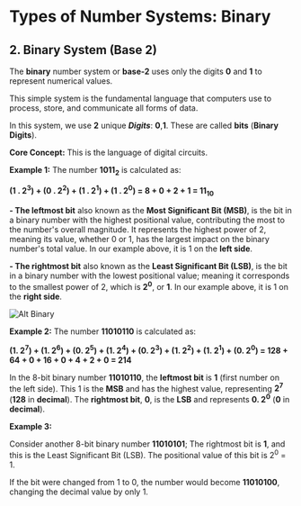 # Types of Number Systems: Binary

## 2. Binary System (Base 2)

The **binary** number system or **base-2** uses only the digits **0** and **1** to represent numerical values. 

This simple system is the fundamental language that computers use to process, store, and communicate all forms of data.

In this system, we use **2** unique **_Digits_**: **0**,**1**. These are called **bits** (**Binary Digits**).

<div class="steps">

**Core Concept:** This is the language of digital circuits.

</div>

**Example 1:** The number **1011<sub>2</sub>** is calculated as:

<div class="steps">

**(1 . 2<sup>3</sup>) + (0 . 2<sup>2</sup>) + (1 . 2<sup>1</sup>) + (1 . 2<sup>0</sup>) = 8 + 0 + 2 + 1 = 11<sub>10</sub>**

</div>

**- The leftmost bit** also known as the **Most Significant Bit (MSB)**, is the bit in a binary number with the highest positional value, contributing the most to the number's overall magnitude. It represents the highest power of 2, meaning its value, whether 0 or 1, has the largest impact on the binary number's total value. In our example above, it is 1 on the **left side**. 

**- The rightmost bit** also known as the **Least Significant Bit (LSB)**, is the bit in a binary number with the lowest positional value; meaning it corresponds to the smallest power of 2, which is **2<sup>0</sup>**, or **1**. In our example above, it is 1 on the **right side**.

![Alt Binary]( /images/binary.png "Binary System")


**Example 2:** The number **11010110** is calculated as:

<div class="steps">

**(1. 2<sup>7</sup>) + (1. 2<sup>6</sup>) + (0. 2<sup>5</sup>) + (1. 2<sup>4</sup>) + (0. 2<sup>3</sup>) + (1. 2<sup>2</sup>) + (1. 2<sup>1</sup>) + (0. 2<sup>0</sup>) = 128 + 64 + 0 + 16 + 0 + 4 + 2 + 0 = 214**

</div>

In the 8-bit binary number **11010110**, the **leftmost bit** is **1** (first number on the left side). This 1 is the **MSB** and has the highest value, representing **2<sup>7</sup>** (**128** in **decimal**). The **rightmost bit**, **0**, is the **LSB** and represents **0. 2<sup>0</sup>** (**0** in **decimal**).

**Example 3:**

<div class="steps">

Consider another 8-bit binary number **11010101**; The rightmost bit is **1**, and this is the Least Significant Bit (LSB). The positional value of this bit is 2<sup>0</sup> = 1.

</div>

If the bit were changed from 1 to 0, the number would become **11010100**, changing the decimal value by only 1.